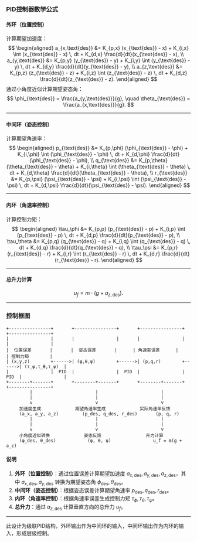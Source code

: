 ### PID控制器数学公式

#### 外环（位置控制）
计算期望加速度：
$$
\begin{aligned}
a_{x,\text{des}} &= K_{p,x} (x_{\text{des}} - x) + K_{i,x} \int (x_{\text{des}} - x) \, dt + K_{d,x} \frac{d}{dt}(x_{\text{des}} - x), \\
a_{y,\text{des}} &= K_{p,y} (y_{\text{des}} - y) + K_{i,y} \int (y_{\text{des}} - y) \, dt + K_{d,y} \frac{d}{dt}(y_{\text{des}} - y), \\
a_{z,\text{des}} &= K_{p,z} (z_{\text{des}} - z) + K_{i,z} \int (z_{\text{des}} - z) \, dt + K_{d,z} \frac{d}{dt}(z_{\text{des}} - z).
\end{aligned}
$$
通过小角度近似计算期望姿态角：
$$
\phi_{\text{des}} = \frac{a_{y,\text{des}}}{g}, \quad \theta_{\text{des}} = \frac{a_{x,\text{des}}}{g}.
$$

---

#### 中间环（姿态控制）
计算期望角速率：
$$
\begin{aligned}
p_{\text{des}} &= K_{p,\phi} (\phi_{\text{des}} - \phi) + K_{i,\phi} \int (\phi_{\text{des}} - \phi) \, dt + K_{d,\phi} \frac{d}{dt}(\phi_{\text{des}} - \phi), \\
q_{\text{des}} &= K_{p,\theta} (\theta_{\text{des}} - \theta) + K_{i,\theta} \int (\theta_{\text{des}} - \theta) \, dt + K_{d,\theta} \frac{d}{dt}(\theta_{\text{des}} - \theta), \\
r_{\text{des}} &= K_{p,\psi} (\psi_{\text{des}} - \psi) + K_{i,\psi} \int (\psi_{\text{des}} - \psi) \, dt + K_{d,\psi} \frac{d}{dt}(\psi_{\text{des}} - \psi).
\end{aligned}
$$

---

#### 内环（角速率控制）
计算控制力矩：
$$
\begin{aligned}
\tau_\phi &= K_{p,p} (p_{\text{des}} - p) + K_{i,p} \int (p_{\text{des}} - p) \, dt + K_{d,p} \frac{d}{dt}(p_{\text{des}} - p), \\
\tau_\theta &= K_{p,q} (q_{\text{des}} - q) + K_{i,q} \int (q_{\text{des}} - q) \, dt + K_{d,q} \frac{d}{dt}(q_{\text{des}} - q), \\
\tau_\psi &= K_{p,r} (r_{\text{des}} - r) + K_{i,r} \int (r_{\text{des}} - r) \, dt + K_{d,r} \frac{d}{dt}(r_{\text{des}} - r).
\end{aligned}
$$

---

#### 总升力计算
$$
u_f = m \cdot (g + a_{z,\text{des}}).
$$

---

### 控制框图
```
+----------------+       +----------------+       +----------------+       +----------------+
|                |       |                |       |                |       |                |
|  位置误差       |       |  姿态误差       |      | 角速率误差      |       | 控制力矩        |
| (x,y,z)        +------>| (φ,θ,ψ)        +------>| (p,q,r)        +------>| (τ_φ,τ_θ,τ_ψ)  |
|                |  PID  |                |  PID  |                |  PID  |                |
+--------+-------+       +--------+-------+       +--------+-------+       +----------------+
         |                        |                        |
         |                        |                        |
         v                        v                        v
     加速度生成             期望角速率生成             实际角速率反馈
     (a_x, a_y, a_z)         (p_des, q_des, r_des)       (p, q, r)
         |                        |                        |
         |                        |                        |
         v                        v                        v
     小角度近似转换             姿态反馈                 升力计算
     (φ_des, θ_des)            (φ, θ, ψ)                u_f = m(g + a_z)
```

#### 说明
1. **外环（位置控制）**：通过位置误差计算期望加速度 $a_{x,\text{des}}, a_{y,\text{des}}, a_{z,\text{des}}$，其中 $a_{x,\text{des}}, a_{y,\text{des}}$ 转换为期望姿态角 $\phi_{\text{des}}, \theta_{\text{des}}$。
2. **中间环（姿态控制）**：根据姿态误差计算期望角速率 $p_{\text{des}}, q_{\text{des}}, r_{\text{des}}$。
3. **内环（角速率控制）**：根据角速率误差生成控制力矩 $\tau_\phi, \tau_\theta, \tau_\psi$。
4. **总升力**：通过 $a_{z,\text{des}}$ 计算垂直方向的总升力 $u_f$。

--- 

此设计为级联PID结构，外环输出作为中间环的输入，中间环输出作为内环的输入，形成层级控制。